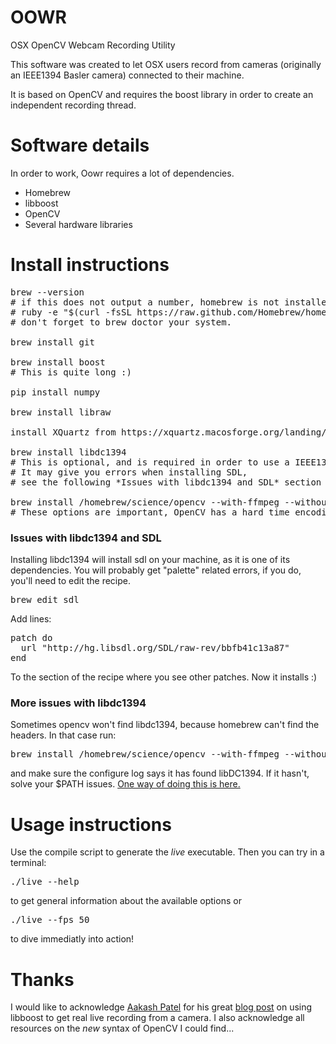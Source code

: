 OOWR
====

OSX OpenCV Webcam Recording Utility

This software was created to let OSX users record from cameras (originally an IEEE1394 Basler camera) connected to their machine.

It is based on OpenCV and requires the boost library in order to create an independent recording thread.

# Software details
In order to work, Oowr requires a lot of dependencies.
- Homebrew
- libboost
- OpenCV
- Several hardware libraries

# Install instructions
<pre>
brew --version
# if this does not output a number, homebrew is not installed and you must run
# ruby -e "$(curl -fsSL https://raw.github.com/Homebrew/homebrew/go/install)"
# don't forget to brew doctor your system.

brew install git

brew install boost
# This is quite long :)

pip install numpy

brew install libraw

install XQuartz from https://xquartz.macosforge.org/landing/

brew install libdc1394
# This is optional, and is required in order to use a IEEE1394 camera (a.k.a. any firewire camera).
# It may give you errors when installing SDL,
# see the following *Issues with libdc1394 and SDL* section in this readme

brew install /homebrew/science/opencv --with-ffmpeg --without-quicktime
# These options are important, OpenCV has a hard time encoding and writing your videos otherwise.</pre>


### Issues with libdc1394 and SDL
Installing libdc1394 will install sdl on your machine, as it is one of its dependencies. You will probably get "palette" related errors, if you do, you'll need to edit the recipe.
<pre>brew edit sdl</pre>
Add lines:
<pre>patch do
  url "http://hg.libsdl.org/SDL/raw-rev/bbfb41c13a87"
end</pre>

To the section of the recipe where you see other patches.
Now it installs :)

### More issues with libdc1394
Sometimes opencv won't find libdc1394, because homebrew can't find the headers. In that case run:
<pre>brew install /homebrew/science/opencv --with-ffmpeg --without-quicktime -v 2>&1</pre>
and make sure the configure log says it has found libDC1394. If it hasn't, solve your $PATH issues. [One way of doing this is here.](https://github.com/bpinto/oh-my-fish)

# Usage instructions
Use the compile script to generate the *live* executable. Then you can try in a terminal:
<pre>./live --help</pre>
to get general information about the available options or
<pre>./live --fps 50</pre>
to dive immediatly into action!

# Thanks
I would like to acknowledge [Aakash Patel](http://aaka.sh/patel/) for his great [blog post](http://aaka.sh/patel/2013/06/28/live-video-webcam-recording-with-opencv/) on using libboost to get real live recording from a camera. I also acknowledge all resources on the *new* syntax of OpenCV I could find...
